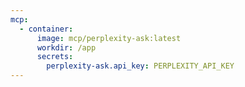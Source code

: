 ```yaml
---
mcp:
  - container:
      image: mcp/perplexity-ask:latest
      workdir: /app
      secrets:
        perplexity-ask.api_key: PERPLEXITY_API_KEY
---
```

